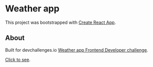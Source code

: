 # Weather app

This project was bootstrapped with [Create React App](https://github.com/facebook/create-react-app).

## About

Built for devchallenges.io [Weather app Frontend Developer challenge](https://devchallenges.io/challenges/mM1UIenRhK808W8qmLWv).


[Click to see](http://weather.uurz.net).